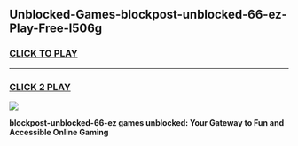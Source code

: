 
## Unblocked-Games-blockpost-unblocked-66-ez-Play-Free-l506g
<h3>
<a href="https://premium76.site?title=blockpost-unblocked-66-ez&ref=21A">CLICK TO PLAY</a></h3>
<hr>

<h3>
<a href="https://premium76.site?title=blockpost-unblocked-66-ez&ref=21A">CLICK 2 PLAY</a>
  
</h3>

<a href="https://premium76.site?title=blockpost-unblocked-66-ez&ref=21A"><img src="https://clearcache.store/games.png"></a>


**blockpost-unblocked-66-ez games unblocked: Your Gateway to Fun and Accessible Online Gaming**
